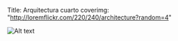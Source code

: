 Title: Arquitectura cuarto
coverimg: "http://loremflickr.com/220/240/architecture?random=4"



![Alt text](http://dummyimage.com/220x320/4d494d/686a82.gif&text=placeholder+image "Optinal title")


